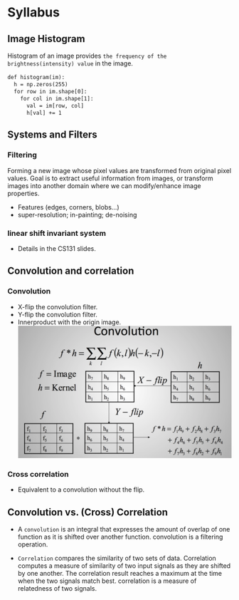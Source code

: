 # Syllabus
## Image Histogram

Histogram of an image provides `the frequency of the brightness(intensity) value` in the image.

```
def histogram(im):
  h = np.zeros(255)
  for row in im.shape[0]:
    for col in im.shape[1]:
      val = im[row, col]
      h[val] += 1
```

## Systems and Filters
### Filtering
Forming a new image whose pixel values are transformed from original pixel values.
Goal is to extract useful information from images, or transform images into another domain where we can modify/enhance image properties.
- Features (edges, corners, blobs…)
- super-resolution; in-painting; de-noising

###  linear shift invariant system
- Details in the CS131 slides.
## Convolution and correlation

### Convolution
- X-flip the convolution filter.
- Y-flip the convolution filter.
- Innerproduct with the origin image.
![convolution](https://github.com/yinyuecheng1/Computer_Vision_Foundation/raw/master/Convolutions/snapshot/convolution.png)


### Cross correlation
- Equivalent to a convolution without the flip.

## Convolution vs. (Cross) Correlation

- A `convolution` is an integral that expresses the amount of overlap of one function
as it is shifted over another function. convolution is a filtering operation.

- `Correlation` compares the similarity of two sets of data. Correlation computes a
measure of similarity of two input signals as they are shifted by one another. The
correlation result reaches a maximum at the time when the two signals match
best. correlation is a measure of relatedness of two signals.
